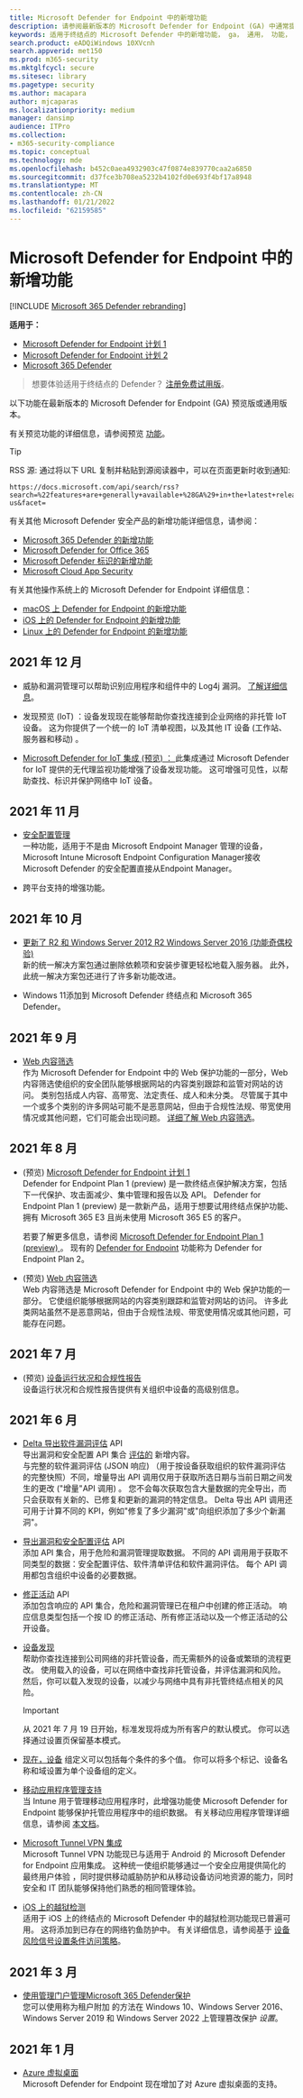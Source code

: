 ```yaml
---
title: Microsoft Defender for Endpoint 中的新增功能
description: 请参阅最新版本的 Microsoft Defender for Endpoint (GA) 中通常提供哪些功能，以及 Windows 10 和 Windows Server 中的安全功能。
keywords: 适用于终结点的 Microsoft Defender 中的新增功能， ga， 通用， 功能， 可用， 新
search.product: eADQiWindows 10XVcnh
search.appverid: met150
ms.prod: m365-security
ms.mktglfcycl: secure
ms.sitesec: library
ms.pagetype: security
ms.author: macapara
author: mjcaparas
ms.localizationpriority: medium
manager: dansimp
audience: ITPro
ms.collection:
- m365-security-compliance
ms.topic: conceptual
ms.technology: mde
ms.openlocfilehash: b452c0aea4932903c47f0874e839770caa2a6850
ms.sourcegitcommit: d37fce3b708ea5232b4102fd0e693f4bf17a8948
ms.translationtype: MT
ms.contentlocale: zh-CN
ms.lasthandoff: 01/21/2022
ms.locfileid: "62159585"
---
```

# <a name="whats-new-in-microsoft-defender-for-endpoint"></a>Microsoft Defender for Endpoint 中的新增功能

[!INCLUDE [Microsoft 365 Defender rebranding](../../includes/microsoft-defender.md)]

**适用于：**

- [Microsoft Defender for Endpoint 计划 1](https://go.microsoft.com/fwlink/p/?linkid=2154037)
- [Microsoft Defender for Endpoint 计划 2](https://go.microsoft.com/fwlink/p/?linkid=2154037)
- [Microsoft 365 Defender](https://go.microsoft.com/fwlink/?linkid=2118804)

> 想要体验适用于终结点的 Defender？ [注册免费试用版](https://signup.microsoft.com/create-account/signup?products=7f379fee-c4f9-4278-b0a1-e4c8c2fcdf7e&ru=https://aka.ms/MDEp2OpenTrial?ocid=docs-wdatp-pullalerts-abovefoldlink)。

以下功能在最新版本的 Microsoft Defender for Endpoint (GA) 预览版或通用版本。

有关预览功能的详细信息，请参阅预览 [功能](preview.md)。

> [!TIP]
> RSS 源: 通过将以下 URL 复制并粘贴到源阅读器中，可以在页面更新时收到通知: 
>
> ```https
> https://docs.microsoft.com/api/search/rss?search=%22features+are+generally+available+%28GA%29+in+the+latest+release+of+Microsoft+Defender+for+Endpoint%22&locale=en-us&facet=
> ```

有关其他 Microsoft Defender 安全产品的新增功能详细信息，请参阅：

- [Microsoft 365 Defender 的新增功能](../defender/whats-new.md)
- [Microsoft Defender for Office 365](../office-365-security/whats-new-in-defender-for-office-365.md)
- [Microsoft Defender 标识的新增功能](/defender-for-identity/whats-new)
- [Microsoft Cloud App Security](/cloud-app-security/release-notes)

有关其他操作系统上的 Microsoft Defender for Endpoint 详细信息：

- [macOS 上 Defender for Endpoint 的新增功能](mac-whatsnew.md)
- [iOS 上的 Defender for Endpoint 的新增功能](ios-whatsnew.md)
- [Linux 上的 Defender for Endpoint 的新增功能](linux-whatsnew.md)

## <a name="december-2021"></a>2021 年 12 月

- 威胁和漏洞管理可以帮助识别应用程序和组件中的 Log4j 漏洞。 [了解详细信息](https://www.microsoft.com/security/blog/2021/12/11/guidance-for-preventing-detecting-and-hunting-for-cve-2021-44228-log4j-2-exploitation/#TVM)。

- 发现预览 (IoT) ：设备发现现在能够帮助你[](device-discovery.md)查找连接到企业网络的非托管 IoT 设备。 这为你提供了一个统一的 IoT 清单视图，以及其他 IT 设备 (工作站、服务器和移动) 。

- [Microsoft Defender for IoT 集成 (预览) ： ](enable-microsoft-defender-for-iot-integration.md)此集成通过 Microsoft Defender for IoT 提供的无代理监视功能增强了设备发现功能。 这可增强可见性，以帮助查找、标识并保护网络中 IoT 设备。

## <a name="november-2021"></a>2021 年 11 月

- [安全配置管理](security-config-management.md) <br/> 一种功能，适用于不是由 Microsoft Endpoint Manager 管理的设备，Microsoft Intune Microsoft Endpoint Configuration Manager接收 Microsoft Defender 的安全配置直接从Endpoint Manager。

- 跨平台支持的增强功能。

## <a name="october-2021"></a>2021 年 10 月

- [更新了 R2 和 Windows Server 2012 R2 Windows Server 2016 (功能奇偶校验) ](configure-server-endpoints.md)<br/> 新的统一解决方案包通过删除依赖项和安装步骤更轻松地载入服务器。 此外，此统一解决方案包还进行了许多新功能改进。

- Windows 11添加到 Microsoft Defender 终结点和 Microsoft 365 Defender。

## <a name="september-2021"></a>2021 年 9 月

- [Web 内容筛选](web-content-filtering.md) <br/>作为 Microsoft Defender for Endpoint 中的 Web 保护功能的一部分，Web 内容筛选使组织的安全团队能够根据网站的内容类别跟踪和监管对网站的访问。 类别包括成人内容、高带宽、法定责任、成人和未分类。 尽管属于其中一个或多个类别的许多网站可能不是恶意网站，但由于合规性法规、带宽使用情况或其他问题，它们可能会出现问题。 [详细了解 Web 内容筛选](web-content-filtering.md)。

## <a name="august-2021"></a>2021 年 8 月

-  (预览) [Microsoft Defender for Endpoint 计划 1 ](defender-endpoint-plan-1.md) <br/>Defender for Endpoint Plan 1 (preview) 是一款终结点保护解决方案，包括下一代保护、攻击面减少、集中管理和报告以及 API。 Defender for Endpoint Plan 1 (preview) 是一款新产品，适用于想要试用终结点保护功能、拥有 Microsoft 365 E3 且尚未使用 Microsoft 365 E5 的客户。 

   若要了解更多信息，请参阅 [Microsoft Defender for Endpoint Plan 1 (preview) ](defender-endpoint-plan-1.md)。 现有的 [Defender for Endpoint](microsoft-defender-endpoint.md) 功能称为 Defender for Endpoint Plan 2。 

-  (预览) [Web 内容筛选](web-content-filtering.md)<br>  Web 内容筛选是 Microsoft Defender for Endpoint 中的 Web 保护功能的一部分。 它使组织能够根据网站的内容类别跟踪和监管对网站的访问。 许多此类网站虽然不是恶意网站，但由于合规性法规、带宽使用情况或其他问题，可能存在问题。

## <a name="july-2021"></a>2021 年 7 月

-  (预览) [设备运行状况和合规性报告](machine-reports.md) <br>  设备运行状况和合规性报告提供有关组织中设备的高级别信息。

## <a name="june-2021"></a>2021 年 6 月

- [Delta 导出软件漏洞评估](get-assessment-methods-properties.md#31-methods) API <br> 导出漏洞和安全配置 API 集合 [评估的](get-assessment-methods-properties.md) 新增内容。 <br> 与完整的软件漏洞评估 (JSON 响应) （用于按设备获取组织的软件漏洞评估的完整快照）不同，增量导出 API 调用仅用于获取所选日期与当前日期之间发生的更改 ("增量"API 调用) 。 您不会每次获取包含大量数据的完全导出，而只会获取有关新的、已修复和更新的漏洞的特定信息。 Delta 导出 API 调用还可用于计算不同的 KPI，例如"修复了多少漏洞"或"向组织添加了多少个新漏洞"。

- [导出漏洞和安全配置评估](get-assessment-methods-properties.md) API <br> 添加 API 集合，用于危险和漏洞管理提取数据。 不同的 API 调用用于获取不同类型的数据：安全配置评估、软件清单评估和软件漏洞评估。 每个 API 调用都包含组织中设备的必要数据。

- [修正活动](get-remediation-methods-properties.md) API <br> 添加包含响应的 API 集合，危险和漏洞管理已在租户中创建的修正活动。 响应信息类型包括一个按 ID 的修正活动、所有修正活动以及一个修正活动的公开设备。

- [设备发现](device-discovery.md) <br> 帮助你查找连接到公司网络的非托管设备，而无需额外的设备或繁琐的流程更改。 使用载入的设备，可以在网络中查找非托管设备，并评估漏洞和风险。 然后，你可以载入发现的设备，以减少与网络中具有非托管终结点相关的风险。

   > [!IMPORTANT]
   > 从 2021 年 7 月 19 日开始，标准发现将成为所有客户的默认模式。 你可以选择通过设置页保留基本模式。

- [现在，设备](/microsoft-365/security/defender-endpoint/machine-groups) 组定义可以包括每个条件的多个值。 你可以将多个标记、设备名称和域设置为单个设备组的定义。

- [移动应用程序管理支持](https://techcommunity.microsoft.com/t5/microsoft-defender-for-endpoint/announcing-new-capabilities-on-android-and-ios/ba-p/2442730) <br> 当 Intune 用于管理移动应用程序时，此增强功能使 Microsoft Defender for Endpoint 能够保护托管应用程序中的组织数据。 有关移动应用程序管理详细信息，请参阅 [本文档](/microsoft-365/mem/intune/apps/mam-faq)。

- [Microsoft Tunnel VPN 集成](https://techcommunity.microsoft.com/t5/microsoft-defender-for-endpoint/announcing-new-capabilities-on-android-and-ios/ba-p/2442730) <br> Microsoft Tunnel VPN 功能现已与适用于 Android 的 Microsoft Defender for Endpoint 应用集成。 这种统一使组织能够通过一个安全应用提供简化的最终用户体验 ，同时提供移动威胁防护和从移动设备访问地资源的能力，同时安全和 IT 团队能够保持他们熟悉的相同管理体验。

- [iOS 上的越狱检测](/microsoft-365/security/defender-endpoint/ios-configure-features.md#conditional-access-with-defender-for-endpoint-on-ios) <br> 适用于 iOS 上的终结点的 Microsoft Defender 中的越狱检测功能现已普遍可用。 这将添加到已存在的网络钓鱼防护中。  有关详细信息，请参阅基于 [设备风险信号设置条件访问策略](/microsoft-365/security/defender-endpoint/ios-configure-features.md#conditional-access-with-defender-for-endpoint-on-ios)。


## <a name="march-2021"></a>2021 年 3 月
- [使用管理门户管理Microsoft 365 Defender保护](prevent-changes-to-security-settings-with-tamper-protection.md#manage-tamper-protection-for-your-organization-using-the-microsoft-365-defender-portal) <br> 您可以使用称为租户附加 的方法在 Windows 10、Windows Server 2016、Windows Server 2019 和 Windows Server 2022 上管理篡改保护 *设置*。


## <a name="january-2021"></a>2021 年 1 月

- [Azure 虚拟桌面](https://azure.microsoft.com/services/virtual-desktop/) <br> Microsoft Defender for Endpoint 现在增加了对 Azure 虚拟桌面的支持。
